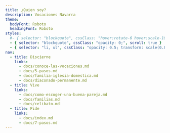 ```yaml
---
title: ¿Quien soy?
description: Vocaciones Navarra
theme:
  bodyFont: Roboto
  headingFont: Roboto
styles:
  #- { selector: "blockquote", cssClass: "hover:rotate-6 hover:scale-105 focus:rotate-6 focus:scale-105", scroll: true }
  - { selector: "blockquote", cssClass: "opacity: 0;", scroll: true }
  - { selector: "li, ul", cssClass: "opacity: 0.5; transform: scale(0.80);", scroll: true }
nav:
  - title: Discierne
    links:
      - docs/conoce-las-vocaciones.md
      - docs/5-pasos.md
      - docs/familia-iglesia-domestica.md
      - docs/diaconado-permanente.md
  - title: Vive
    links:
      - docs/como-escoger-una-buena-pareja.md
      - docs/familias.md
      - docs/celibato.md
  - title: Pide
    links:
      - docs/index.md
      - docs/7-pasos.md
---
```

